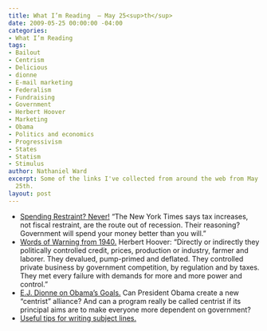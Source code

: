 ```yaml
---
title: What I’m Reading  — May 25<sup>th</sup>
date: 2009-05-25 00:00:00 -04:00
categories:
- What I’m Reading
tags:
- Bailout
- Centrism
- Delicious
- dionne
- E-mail marketing
- Federalism
- Fundraising
- Government
- Herbert Hoover
- Marketing
- Obama
- Politics and economics
- Progressivism
- States
- Statism
- Stimulus
author: Nathaniel Ward
excerpt: Some of the links I've collected from around the web from May 23rd to May
  25th.
layout: post
---
```


  * [Spending Restraint? Never!][1] “The New York Times says tax increases, not fiscal restraint, are the route out of recession. Their reasoning? Government will spend your money better than you will.”
  * [Words of Warning from 1940.][2] Herbert Hoover: “Directly or indirectly they politically controlled credit, prices, production or industry, farmer and laborer. They devalued, pump-primed and deflated. They controlled private business by government competition, by regulation and by taxes. They met every failure with demands for more and more power and control.”
  * [E.J. Dionne on Obama’s Goals.][3] Can President Obama create a new “centrist” alliance? And can a program really be called centrist if its principal aims are to make everyone more dependent on government?
  * [Useful tips for writing subject lines.][4]

 [1]: http://www.nytimes.com/2009/05/24/opinion/24sun1.html?ref=opinion
 [2]: http://blog.heritage.org/2009/05/16/words-of-warning-from-1940/
 [3]: http://www.washingtonpost.com/wp-dyn/content/article/2009/05/24/AR2009052401980.html?hpid=opinionsbox1
 [4]: http://forums.blackbaud.com/blogs/fundraisingwell/archive/2009/05/15/email-marketing-101-subject-lines.aspx